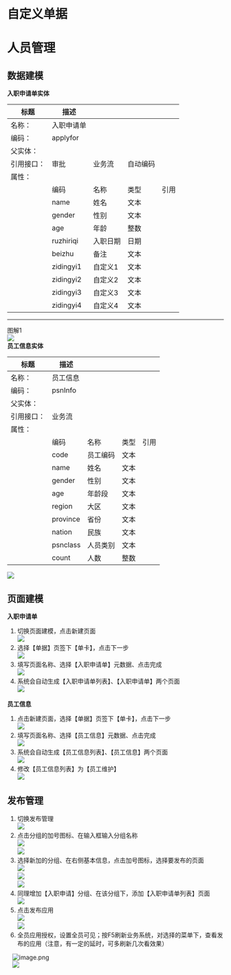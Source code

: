 # 自定义单据

<a name="h1-u90E8u95E8u5458u5DE5u7BA1u7406"></a>
# 人员管理
<a name="h2-u6570u636Eu5EFAu6A21"></a>
## 数据建模
**入职申请单实体**

| 标题 | 描述 |  |  |  |
| --- | --- | --- | --- | --- |
| 名称： | 入职申请单 |  |  |  |
| 编码： | applyfor |  |  |  |
| 父实体： |  |  |  |  |
| 引用接口： | 审批 | 业务流 | 自动编码 |  |
| 属性： |  |  |  |  |
|  | 编码 | 名称 | 类型 | 引用 |
|  | name | 姓名 | 文本 |  |
|  | gender | 性别 | 文本 |  |
|  | age | 年龄 | 整数 |  |
|  | ruzhiriqi | 入职日期 | 日期 |  |
|  | beizhu | 备注 | 文本 |  |
|  | zidingyi1 | 自定义1 | 文本 |  |
|  | zidingyi2 | 自定义2 | 文本 |  |
|  | zidingyi3 | 自定义3 | 文本 |  |
|  | zidingyi4 | 自定义4 | 文本 |  |


---

图解1<br />![](https://cdn.nlark.com/yuque/0/2020/jpeg/1788940/1597820262478-878bb8a9-7aa4-46a6-964e-c8a7530c5458.jpeg#align=left&display=inline&height=264&margin=%5Bobject%20Object%5D&originHeight=736&originWidth=1899&size=0&status=done&style=none&width=680)<br />**员工信息实体**

| 标题 | 描述 |  |  |  |
| --- | --- | --- | --- | --- |
| 名称： | 员工信息 |  |  |  |
| 编码： | psnInfo |  |  |  |
| 父实体： |  |  |  |  |
| 引用接口： | 业务流 |  |  |  |
| 属性： |  |  |  |  |
|  | 编码 | 名称 | 类型 | 引用 |
|  | code | 员工编码 | 文本 |  |
|  | name | 姓名 | 文本 |  |
|  | gender | 性别 | 文本 |  |
|  | age | 年龄段 | 文本 |  |
|  | region | 大区 | 文本 |  |
|  | province | 省份 | 文本 |  |
|  | nation | 民族 | 文本 |  |
|  | psnclass | 人员类别 | 文本 |  |
|  | count | 人数 | 整数 |  |

![](https://cdn.nlark.com/yuque/0/2020/jpeg/1788940/1597820262706-58b05cdb-efc9-475b-b080-8fca290bedd4.jpeg#align=left&display=inline&height=282&margin=%5Bobject%20Object%5D&originHeight=782&originWidth=1885&size=0&status=done&style=none&width=680)
<a name="h2-u9875u9762u5EFAu6A21"></a>
## 页面建模
**入职申请单**

1. 切换页面建模，点击新建页面<br />![](https://cdn.nlark.com/yuque/0/2020/jpeg/1788940/1597820263057-14056395-8f51-4fac-92e1-2afcdde9e402.jpeg#align=left&display=inline&height=294&margin=%5Bobject%20Object%5D&originHeight=822&originWidth=1903&size=0&status=done&style=none&width=680)<br />
1. 选择【单据】页签下【单卡】，点击下一步<br />![](https://cdn.nlark.com/yuque/0/2020/jpeg/1788940/1597820262956-60e7af19-eb93-40a0-9b58-88b74d717191.jpeg#align=left&display=inline&height=312&margin=%5Bobject%20Object%5D&originHeight=857&originWidth=1865&size=0&status=done&style=none&width=680)<br />
1. 填写页面名称、选择【入职申请单】元数据、点击完成<br />![](https://cdn.nlark.com/yuque/0/2020/jpeg/1788940/1597820262523-8427c66e-28f0-45b0-9386-95257eb18359.jpeg#align=left&display=inline&height=331&margin=%5Bobject%20Object%5D&originHeight=821&originWidth=1687&size=0&status=done&style=none&width=680)<br />
1. 系统会自动生成【入职申请单列表】、【入职申请单】两个页面<br />![](https://cdn.nlark.com/yuque/0/2020/png/1788940/1597820262479-b93c5504-3ba9-4548-9bc5-2142483e06b1.png#align=left&display=inline&height=302&margin=%5Bobject%20Object%5D&originHeight=838&originWidth=1889&size=0&status=done&style=none&width=680)<br />

**员工信息**

1. 点击新建页面，选择【单据】页签下【单卡】，点击下一步<br />![](https://cdn.nlark.com/yuque/0/2020/jpeg/1788940/1597820267902-67a33172-85ba-4e57-ac5d-ba6d04dcb2ca.jpeg#align=left&display=inline&height=312&margin=%5Bobject%20Object%5D&originHeight=857&originWidth=1865&size=0&status=done&style=none&width=680)<br />
1. 填写页面名称、选择【员工信息】元数据、点击完成<br />![](https://cdn.nlark.com/yuque/0/2020/jpeg/1788940/1597820262629-cf432a13-b155-4a93-b871-884d955ad797.jpeg#align=left&display=inline&height=314&margin=%5Bobject%20Object%5D&originHeight=850&originWidth=1841&size=0&status=done&style=none&width=680)<br />
1. 系统会自动生成【员工信息列表】、【员工信息】两个页面<br />![](https://cdn.nlark.com/yuque/0/2020/jpeg/1788940/1597820262897-d7572422-3e56-411b-9fa6-247391ea4859.jpeg#align=left&display=inline&height=319&margin=%5Bobject%20Object%5D&originHeight=869&originWidth=1854&size=0&status=done&style=none&width=680)<br />
1. 修改【员工信息列表】为【员工维护】<br />![](https://cdn.nlark.com/yuque/0/2020/jpeg/1788940/1597820262810-d695875a-67f0-42bf-8f9e-12fd803a3f88.jpeg#align=left&display=inline&height=278&margin=%5Bobject%20Object%5D&originHeight=773&originWidth=1888&size=0&status=done&style=none&width=680)<br />
<a name="h2-u53D1u5E03u7BA1u7406"></a>
## 发布管理

1. 切换发布管理<br />![](https://cdn.nlark.com/yuque/0/2020/png/1788940/1597820262759-9665d74a-b617-4c30-98f0-750873b22b07.png#align=left&display=inline&height=268&margin=%5Bobject%20Object%5D&originHeight=753&originWidth=1909&size=0&status=done&style=none&width=680)<br />
1. 点击分组的加号图标、在输入框输入分组名称<br />![](https://cdn.nlark.com/yuque/0/2020/jpeg/1788940/1597820262616-447fa22e-ca57-42de-b3d9-b52a7952d166.jpeg#align=left&display=inline&height=302&margin=%5Bobject%20Object%5D&originHeight=838&originWidth=1884&size=0&status=done&style=none&width=680)<br />![](https://cdn.nlark.com/yuque/0/2020/jpeg/1788940/1597820262602-3582953f-487c-498b-a6ac-6b229a943f13.jpeg#align=left&display=inline&height=300&margin=%5Bobject%20Object%5D&originHeight=796&originWidth=1805&size=0&status=done&style=none&width=680)<br />
1. 选择新加的分组、在右侧基本信息，点击加号图标，选择要发布的页面<br />![](https://cdn.nlark.com/yuque/0/2020/jpeg/1788940/1597820262593-c6ffc273-2258-42b1-84fe-f96176b38e0b.jpeg#align=left&display=inline&height=347&margin=%5Bobject%20Object%5D&originHeight=906&originWidth=1778&size=0&status=done&style=none&width=680)<br />![](https://cdn.nlark.com/yuque/0/2020/jpeg/1788940/1597820262572-ffe12d1d-8c28-4014-83e4-86676e9bcfc0.jpeg#align=left&display=inline&height=324&margin=%5Bobject%20Object%5D&originHeight=852&originWidth=1788&size=0&status=done&style=none&width=680)<br />![](https://cdn.nlark.com/yuque/0/2020/jpeg/1788940/1597820262775-0b83720b-d6bb-4f8f-a0d5-edb9ed6e353b.jpeg#align=left&display=inline&height=337&margin=%5Bobject%20Object%5D&originHeight=832&originWidth=1678&size=0&status=done&style=none&width=680)<br />
1. 同理增加【入职申请】分组、在该分组下，添加【入职申请单列表】页面<br />![](https://cdn.nlark.com/yuque/0/2020/jpeg/1788940/1597820263157-7db1d1c1-3946-4403-b499-fb43fd45788c.jpeg#align=left&display=inline&height=320&margin=%5Bobject%20Object%5D&originHeight=879&originWidth=1868&size=0&status=done&style=none&width=680)
1. 点击发布应用<br />![](https://cdn.nlark.com/yuque/0/2020/jpeg/1788940/1597820262639-39cda171-cf70-46ec-935b-3c75fb921eb0.jpeg#align=left&display=inline&height=285&margin=%5Bobject%20Object%5D&originHeight=801&originWidth=1909&size=0&status=done&style=none&width=680)<br />![](https://cdn.nlark.com/yuque/0/2020/jpeg/1788940/1597820262656-64741768-0e60-4a5f-878d-73379c0a2afb.jpeg#align=left&display=inline&height=324&margin=%5Bobject%20Object%5D&originHeight=895&originWidth=1877&size=0&status=done&style=none&width=680)<br />
1. 全员应用授权，设置全员可见；按F5刷新业务系统，对选择的菜单下，查看发布的应用（注意，有一定的延时，可多刷新几次看效果）

     ![image.png](https://cdn.nlark.com/yuque/0/2020/png/1788940/1597823403499-d27e79cb-31bd-4f5a-b12d-5e27f27cd307.png#align=left&display=inline&height=271&margin=%5Bobject%20Object%5D&name=image.png&originHeight=541&originWidth=2346&size=78723&status=done&style=none&width=1173)<br />     ![](https://cdn.nlark.com/yuque/0/2020/jpeg/1788940/1597820262818-7a14c1b2-1601-42a9-8ef4-3aec1871989e.jpeg#align=left&display=inline&height=411&margin=%5Bobject%20Object%5D&originHeight=860&originWidth=1423&size=0&status=done&style=none&width=680)
